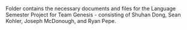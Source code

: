 Folder contains the necessary documents and files for the Language Semester Project for Team Genesis - consisting of Shuhan Dong, Sean Kohler, Joseph McDonough, and Ryan Pepe.
